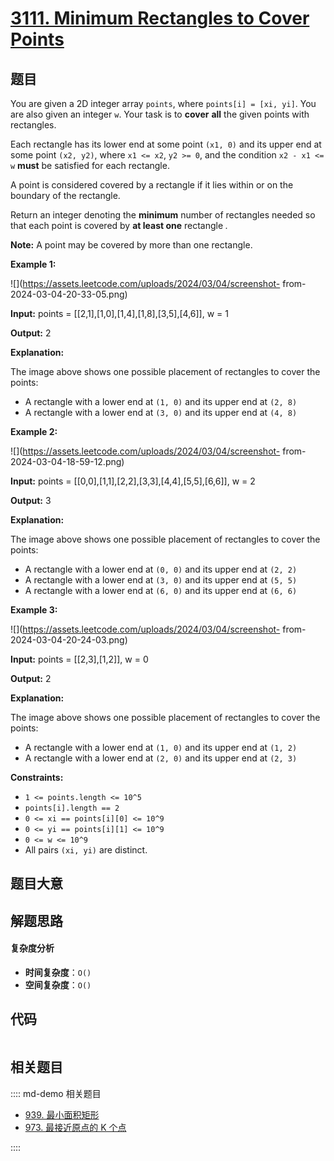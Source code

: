 # [3111. Minimum Rectangles to Cover Points](https://leetcode.com/problems/minimum-rectangles-to-cover-points/)

## 题目

You are given a 2D integer array `points`, where `points[i] = [xi, yi]`. You
are also given an integer `w`. Your task is to **cover** **all** the given
points with rectangles.

Each rectangle has its lower end at some point `(x1, 0)` and its upper end at
some point `(x2, y2)`, where `x1 <= x2`, `y2 >= 0`, and the condition `x2 - x1
<= w` **must** be satisfied for each rectangle.

A point is considered covered by a rectangle if it lies within or on the
boundary of the rectangle.

Return an integer denoting the **minimum** number of rectangles needed so that
each point is covered by **at least one** rectangle _._

**Note:** A point may be covered by more than one rectangle.

**Example 1:**

![](https://assets.leetcode.com/uploads/2024/03/04/screenshot-
from-2024-03-04-20-33-05.png)

**Input:** points = [[2,1],[1,0],[1,4],[1,8],[3,5],[4,6]], w = 1

**Output:** 2

**Explanation:**

The image above shows one possible placement of rectangles to cover the
points:

- A rectangle with a lower end at `(1, 0)` and its upper end at `(2, 8)`
- A rectangle with a lower end at `(3, 0)` and its upper end at `(4, 8)`

**Example 2:**

![](https://assets.leetcode.com/uploads/2024/03/04/screenshot-
from-2024-03-04-18-59-12.png)

**Input:** points = [[0,0],[1,1],[2,2],[3,3],[4,4],[5,5],[6,6]], w = 2

**Output:** 3

**Explanation:**

The image above shows one possible placement of rectangles to cover the
points:

- A rectangle with a lower end at `(0, 0)` and its upper end at `(2, 2)`
- A rectangle with a lower end at `(3, 0)` and its upper end at `(5, 5)`
- A rectangle with a lower end at `(6, 0)` and its upper end at `(6, 6)`

**Example 3:**

![](https://assets.leetcode.com/uploads/2024/03/04/screenshot-
from-2024-03-04-20-24-03.png)

**Input:** points = [[2,3],[1,2]], w = 0

**Output:** 2

**Explanation:**

The image above shows one possible placement of rectangles to cover the
points:

- A rectangle with a lower end at `(1, 0)` and its upper end at `(1, 2)`
- A rectangle with a lower end at `(2, 0)` and its upper end at `(2, 3)`

**Constraints:**

- `1 <= points.length <= 10^5`
- `points[i].length == 2`
- `0 <= xi == points[i][0] <= 10^9`
- `0 <= yi == points[i][1] <= 10^9`
- `0 <= w <= 10^9`
- All pairs `(xi, yi)` are distinct.

## 题目大意

## 解题思路

#### 复杂度分析

- **时间复杂度**：`O()`
- **空间复杂度**：`O()`

## 代码

```javascript

```

## 相关题目

:::: md-demo 相关题目

- [939. 最小面积矩形](https://leetcode.com/problems/minimum-area-rectangle)
- [973. 最接近原点的 K 个点](./0973.md)

::::
